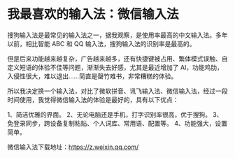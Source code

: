 # 我最喜欢的输入法：微信输入法

搜狗输入法是最常见的输入法之一，据我观察，是使用率最高的中文输入法。多年以前，相比智能 ABC 和 QQ 输入法，搜狗输入法的识别率是最高的。

但是后来功能越来越复杂，广告越来越多，还有快捷键被占用、繁体模式误触、自定义短语的体验不佳等问题，渐渐失去好感，尤其是最近增加了 AI，功能鸡肋，入侵性很大，难以退出……简直是罄竹难书，非常糟糕的体验。

所以我决定换一个输入法，对比了微软拼音、讯飞输入法、微信输入法，经过一段时间使用，我觉得微信输入法的体验是最好的，具有以下优点：

1、简洁优雅的界面。
2、无论电脑还是手机，打字识别率很高，优于搜狗。
3、免登录同步，跨设备复制粘贴、个人词库、常用语、配置等。
4、功能强大，设置简单。

微信输入法下载地址：https://z.weixin.qq.com/
